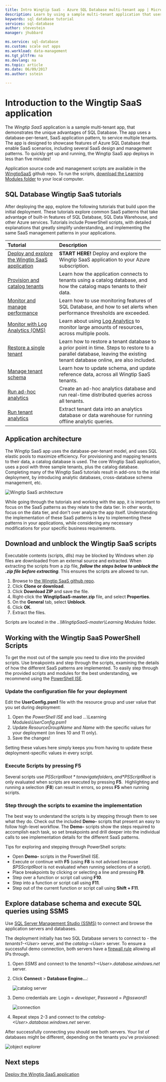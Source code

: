 ```yaml
---
title: Intro Wingtip SaaS - Azure SQL Database multi-tenant app | Microsoft Docs 
description: Learn by using a sample multi-tenant application that uses Azure SQL Database, the Wingtip SaaS app
keywords: sql database tutorial
services: sql-database
author: stevestein
manager: jhubbard

ms.service: sql-database
ms.custom: scale out apps
ms.workload: data-management
ms.tgt_pltfrm: na
ms.devlang: na
ms.topic: article
ms.date: 06/09/2017
ms.author: sstein

---
```

# Introduction to the Wingtip SaaS application

The *Wingtip SaaS* application is a sample multi-tenant app, that demonstrates the unique advantages of SQL Database. The app uses a database-per-tenant, SaaS application pattern, to service multiple tenants. The app is designed to showcase features of Azure SQL Database that enable SaaS scenarios, including several SaaS design and management patterns. To quickly get up and running, the Wingtip SaaS app deploys in less than five minutes!

Application source code and management scripts are available in the [WingtipSaaS](https://github.com/Microsoft/WingtipSaaS) github repo. To run the scripts, [download the Learning Modules folder](#download-and-unblock-the-wingtip-saas-scripts) to your local computer.

## SQL Database Wingtip SaaS tutorials

After deploying the app, explore the following tutorials that build upon the initial deployment. These tutorials explore common SaaS patterns that take advantage of built-in features of SQL Database, SQL Data Warehouse, and other Azure services. Tutorials include PowerShell scripts, with detailed explanations that greatly simplify understanding, and implementing the same SaaS management patterns in your applications.


| Tutorial | Description |
|:--|:--|
|[Deploy and explore the Wingtip SaaS application](sql-database-saas-tutorial.md)| **START HERE!** Deploy and explore the Wingtip SaaS application to your Azure subscription. |
|[Provision and catalog tenants](sql-database-saas-tutorial-provision-and-catalog.md)| Learn how the application connects to tenants using a catalog database, and how the catalog maps tenants to their data. |
|[Monitor and manage performance](sql-database-saas-tutorial-performance-monitoring.md)| Learn how to use monitoring features of SQL Database, and how to set alerts when performance thresholds are exceeded. |
|[Monitor with Log Analytics (OMS)](sql-database-saas-tutorial-log-analytics.md) | Learn about using [Log Analytics](../log-analytics/log-analytics-overview.md) to monitor large amounts of resources, across multiple pools. |
|[Restore a single tenant](sql-database-saas-tutorial-restore-single-tenant.md)| Learn how to restore a tenant database to a prior point in time. Steps to restore to a parallel database, leaving the existing tenant database online, are also included. |
|[Manage tenant schema](sql-database-saas-tutorial-schema-management.md)| Learn how to update schema, and update reference data, across all Wingtip SaaS tenants. |
|[Run ad-hoc analytics](sql-database-saas-tutorial-adhoc-analytics.md) | Create an ad-hoc analytics database and run real-time distributed queries across all tenants.  |
|[Run tenant analytics](sql-database-saas-tutorial-tenant-analytics.md) | Extract tenant data into an analytics database or data warehouse for running offline analytic queries. |



## Application architecture

The Wingtip SaaS app uses the database-per-tenant model, and uses SQL elastic pools to maximize efficiency. For provisioning and mapping tenants to their data, a catalog database is used. The core Wingtip SaaS application, uses a pool with three sample tenants, plus the catalog database. Completing many of the Wingtip SaaS tutorials result in add-ons to the intial deployment, by introducing analytic databases, cross-database schema management, etc.


![Wingtip SaaS architecture](media/sql-database-wtp-overview/app-architecture.png)


While going through the tutorials and working with the app, it is important to focus on the SaaS patterns as they relate to the data tier. In other words, focus on the data tier, and don't over analyze the app itself. Understanding the implementation of these SaaS patterns is key to implementing these patterns in your applications, while considering any necessary modifications for your specific business requirements.

## Download and unblock the Wingtip SaaS scripts

Executable contents (scripts, dlls) may be blocked by Windows when zip files are downloaded from an external source and extracted. When extracting the scripts from a zip file, ***follow the steps below to unblock the .zip file before extracting***. This ensures the scripts are allowed to run.

1. Browse to [the Wingtip SaaS github repo](https://github.com/Microsoft/WingtipSaaS).
1. Click **Clone or download**.
1. Click **Download ZIP** and save the file.
1. Right-click the **WingtipSaaS-master.zip** file, and select **Properties**.
1. On the **General** tab, select **Unblock**.
1. Click **OK**.
1. Extract the files.

Scripts are located in the *..\\WingtipSaaS-master\\Learning Modules* folder.


## Working with the Wingtip SaaS PowerShell Scripts

To get the most out of the sample you need to dive into the provided scripts. Use breakpoints and step through the scripts, examining the details of how the different SaaS patterns are implemented. To easily step through the provided scripts and modules for the best understanding, we recommend using the [PowerShell ISE](https://msdn.microsoft.com/powershell/scripting/core-powershell/ise/introducing-the-windows-powershell-ise).

### Update the configuration file for your deployment

Edit the **UserConfig.psm1** file with the resource group and user value that you set during deployment:

1. Open the *PowerShell ISE* and load ...\\Learning Modules\\*UserConfig.psm1* 
1. Update *ResourceGroupName* and *Name* with the specific values for your deployment (on lines 10 and 11 only).
1. Save the changes!

Setting these values here simply keeps you from having to update these deployment-specific values in every script.

### Execute Scripts by pressing F5

Several scripts use *$PSScriptRoot* to navigate folders, and *$PSScriptRoot* is only evaluated when scripts are executed by pressing **F5**.  Highlighting and running a selection (**F8**) can result in errors, so press **F5** when running scripts.

### Step through the scripts to examine the implementation

The best way to understand the scripts is by stepping through them to see what they do. Check out the included **Demo-** scripts that present an easy to follow high-level workflow. The **Demo-** scripts show the steps required to accomplish each task, so set breakpoints and drill deeper into the individual calls to see implementation details for the different SaaS patterns.

Tips for exploring and stepping through PowerShell scripts:

* Open **Demo-** scripts in the PowerShell ISE.
* Execute or continue with **F5** (using **F8** is not advised because *$PSScriptRoot* is not evaluated when running selections of a script).
* Place breakpoints by clicking or selecting a line and pressing **F9**.
* Step over a function or script call using **F10**.
* Step into a function or script call using **F11**.
* Step out of the current function or script call using **Shift + F11**.


## Explore database schema and execute SQL queries using SSMS

Use [SQL Server Management Studio (SSMS)](https://docs.microsoft.com/sql/ssms/download-sql-server-management-studio-ssms) to connect and browse the application servers and databases.

The deployment initially has two SQL Database servers to connect to - the *tenants1-&lt;User&gt;* server, and the *catalog-&lt;User&gt;* server. To ensure a successful demo connection, both servers have a [firewall rule](sql-database-firewall-configure.md) allowing all IPs through.


1. Open *SSMS* and connect to the *tenants1-&lt;User&gt;.database.windows.net* server.
1. Click **Connect** > **Database Engine...**:

   ![catalog server](media/sql-database-wtp-overview/connect.png)

1. Demo credentials are: Login = *developer*, Password = *P@ssword1*

   ![connection](media\sql-database-wtp-overview\tenants1-connect.png)

1. Repeat steps 2-3 and connect to the *catalog-&lt;User&gt;.database.windows.net* server.

After successfully connecting you should see both servers. Your list of databases might be different, depending on the tenants you've provisioned:

![object explorer](media/sql-database-wtp-overview/object-explorer.png)



## Next steps

[Deploy the Wingtip SaaS application](sql-database-saas-tutorial.md)